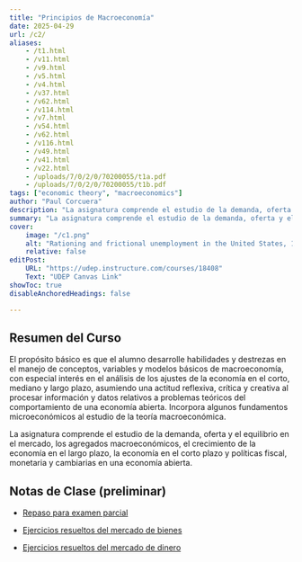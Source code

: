 ```yaml
---
title: "Principios de Macroeconomía" 
date: 2025-04-29
url: /c2/
aliases:
    - /t1.html
    - /v11.html
    - /v9.html
    - /v5.html
    - /v4.html
    - /v37.html
    - /v62.html
    - /v114.html
    - /v7.html
    - /v54.html
    - /v62.html
    - /v116.html
    - /v49.html
    - /v41.html
    - /v22.html
    - /uploads/7/0/2/0/70200055/t1a.pdf
    - /uploads/7/0/2/0/70200055/t1b.pdf
tags: ["economic theory", "macroeconomics"]
author: "Paul Corcuera"
description: "La asignatura comprende el estudio de la demanda, oferta y el equilibrio en el mercado, los agregados macroeconómicos, el crecimiento de la economía en el largo plazo, la economía en el corto plazo y políticas fiscal, monetaria y cambiarias en una economía abierta." 
summary: "La asignatura comprende el estudio de la demanda, oferta y el equilibrio en el mercado, los agregados macroeconómicos, el crecimiento de la economía en el largo plazo, la economía en el corto plazo y políticas fiscal, monetaria y cambiarias en una economía abierta." 
cover:
    image: "/c1.png"
    alt: "Rationing and frictional unemployment in the United States, 1964–2009"
    relative: false
editPost:
    URL: "https://udep.instructure.com/courses/18408"
    Text: "UDEP Canvas Link"
showToc: true
disableAnchoredHeadings: false

---
```


## Resumen del Curso

El propósito básico es que el alumno desarrolle habilidades y destrezas en el manejo de conceptos, variables y modelos básicos de macroeconomía, con especial interés en el análisis de los ajustes de la economía en el corto, mediano y largo plazo, asumiendo una actitud reflexiva, crítica y creativa al procesar información y datos relativos a problemas teóricos del comportamiento de una economía abierta. Incorpora algunos fundamentos microeconómicos al estudio de la teoría macroeconómica.

La asignatura comprende el estudio de la demanda, oferta y el equilibrio en el mercado, los agregados macroeconómicos, el crecimiento de la economía en el largo plazo, la economía en el corto plazo y políticas fiscal, monetaria y cambiarias en una economía abierta.

## Notas de Clase (preliminar)

- [Repaso para examen parcial](/repaso_parcial.pdf)

- [Ejercicios resueltos del mercado de bienes](/ej_mcdo_bienes.pdf)

- [Ejercicios resueltos del mercado de dinero](/ej_mcdo_dinero.pdf)

